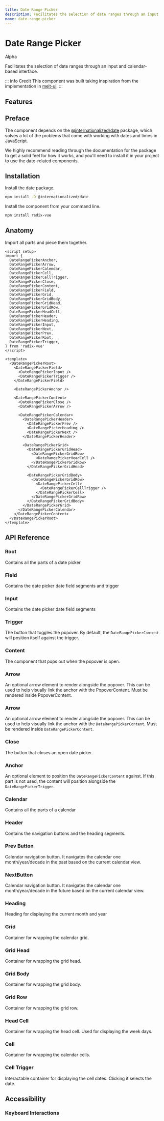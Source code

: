 ```yaml
---
title: Date Range Picker
description: Facilitates the selection of date ranges through an input and calendar-based interface.
name: date-range-picker
---
```


# Date Range Picker

<Badge>Alpha</Badge>

<Description>
Facilitates the selection of date ranges through an input and calendar-based interface.
</Description>

<ComponentPreview name="DateRangePicker" />

::: info Credit
This component was built taking inspiration from the implementation in [melt-ui](https://github.com/melt-ui/melt-ui).
:::

## Features

<Highlights
  :features="[
    'Full keyboard navigation',
    'Can be controlled or uncontrolled',
    'Focus is fully managed',
    'Localization support',
    'Accessible by default',
    'Supports both date and date-time formats'
  ]"
/>

## Preface

The component depends on the [@internationalized/date](https://react-spectrum.adobe.com/internationalized/date/index.html) package, which solves a lot of the problems that come with working with dates and times in JavaScript.

We highly recommend reading through the documentation for the package to get a solid feel for how it works, and you'll need to install it in your project to use the date-related components.

## Installation

Install the date package.

```bash
npm install -D @internationalized/date
```

Install the component from your command line.

```bash
npm install radix-vue
```

## Anatomy

Import all parts and piece them together.

```vue
<script setup>
import {
  DateRangePickerAnchor,
  DateRangePickerArrow,
  DateRangePickerCalendar,
  DateRangePickerCell,
  DateRangePickerCellTrigger,
  DateRangePickerClose,
  DateRangePickerContent,
  DateRangePickerField,
  DateRangePickerGrid,
  DateRangePickerGridBody,
  DateRangePickerGridHead,
  DateRangePickerGridRow,
  DateRangePickerHeadCell,
  DateRangePickerHeader,
  DateRangePickerHeading,
  DateRangePickerInput,
  DateRangePickerNext,
  DateRangePickerPrev,
  DateRangePickerRoot,
  DateRangePickerTrigger,
} from 'radix-vue'
</script>

<template>
  <DateRangePickerRoot>
    <DateRangePickerField>
      <DateRangePickerInput />
      <DateRangePickerTrigger />
    </DateRangePickerField>

    <DateRangePickerAnchor />

    <DateRangePickerContent>
      <DateRangePickerClose />
      <DateRangePickerArrow />

      <DateRangePickerCalendar>
        <DateRangePickerHeader>
          <DateRangePickerPrev />
          <DateRangePickerHeading />
          <DateRangePickerNext />
        </DateRangePickerHeader>

        <DateRangePickerGrid>
          <DateRangePickerGridHead>
            <DateRangePickerGridRow>
              <DateRangePickerHeadCell />
            </DateRangePickerGridRow>
          </DateRangePickerGridHead>

          <DateRangePickerGridBody>
            <DateRangePickerGridRow>
              <DateRangePickerCell>
                <DateRangePickerCellTrigger />
              </DateRangePickerCell>
            </DateRangePickerGridRow>
          </DateRangePickerGridBody>
        </DateRangePickerGrid>
      </DateRangePickerCalendar>
    </DateRangePickerContent>
  </DateRangePickerRoot>
</template>
```

## API Reference

### Root

Contains all the parts of a date picker

<!-- @include: @/meta/DateRangePickerRoot.md -->

### Field

Contains the date picker date field segments and trigger

<!-- @include: @/meta/DateRangePickerField.md -->

### Input

Contains the date picker date field segments

<!-- @include: @/meta/DateRangePickerInput.md -->

### Trigger

The button that toggles the popover. By default, the <Code>DateRangePickerContent</Code> will position itself against the trigger.

<!-- @include: @/meta/DateRangePickerTrigger.md -->

### Content

The component that pops out when the popover is open.

<!-- @include: @/meta/DateRangePickerContent.md -->


### Arrow

An optional arrow element to render alongside the popover. This can be used to help visually link the anchor with the PopoverContent. Must be rendered inside PopoverContent.

<!-- @include: @/meta/DateRangePickerArrow.md -->

### Arrow

An optional arrow element to render alongside the popover. This can be used to help visually link the anchor with the <Code>DateRangePickerContent</Code>. Must be rendered inside <Code>DateRangePickerContent</Code>.

<!-- @include: @/meta/DatePickerArrow.md -->

### Close

The button that closes an open date picker.

<!-- @include: @/meta/DateRangePickerClose.md -->

### Anchor

An optional element to position the <Code>DateRangePickerContent</Code> against. If this part is not used, the content will position alongside the <Code>DateRangePickerTrigger</Code>.

<!-- @include: @/meta/DateRangePickerAnchor.md -->

### Calendar

Contains all the parts of a calendar

<!-- @include: @/meta/DateRangePickerCalendar.md -->

### Header

Contains the navigation buttons and the heading segments.

<!-- @include: @/meta/DateRangePickerHeader.md -->

### Prev Button

Calendar navigation button. It navigates the calendar one month/year/decade in the past based on the current calendar view.

<!-- @include: @/meta/DateRangePickerPrev.md -->

### NextButton

Calendar navigation button. It navigates the calendar one month/year/decade in the future based on the current calendar view.

<!-- @include: @/meta/DateRangePickerNext.md -->

### Heading

Heading for displaying the current month and year

<!-- @include: @/meta/DateRangePickerHeading.md -->

### Grid

Container for wrapping the calendar grid.

<!-- @include: @/meta/DateRangePickerGrid.md -->

### Grid Head

Container for wrapping the grid head.

<!-- @include: @/meta/DateRangePickerGridHead.md -->

### Grid Body

Container for wrapping the grid body.

<!-- @include: @/meta/DateRangePickerGridBody.md -->

### Grid Row

Container for wrapping the grid row.

<!-- @include: @/meta/DateRangePickerGridRow.md -->

### Head Cell

Container for wrapping the head cell. Used for displaying the week days.

<!-- @include: @/meta/DateRangePickerHeadCell.md -->

### Cell

Container for wrapping the calendar cells.

<!-- @include: @/meta/DateRangePickerCell.md -->

### Cell Trigger

Interactable container for displaying the cell dates. Clicking it selects the date.

<!-- @include: @/meta/DateRangePickerCellTrigger.md -->

## Accessibility

### Keyboard Interactions

<KeyboardTable
  :data="[
    {
      keys: ['Tab'],
      description: 'When focus moves onto the date field, focuses the first segment.'
    },
    {
      keys: ['Space'],
      description:`
      <span>
          When the focus is on either <Code>DateRangePickerNext</Code> or <Code>DateRangePickerPrev</Code>, it navigates the calendar. Otherwise, it selects the date. If the focus is on <Code>DateRangePickerTrigger</Code>, it opens/closes the popover.
      </span>
    ` ,
    },
    {
      keys: ['Enter'],
      description:`
      <span>
          When the focus is on either <Code>DateRangePickerNext</Code> or <Code>DateRangePickerPrev</Code>, it navigates the calendar. Otherwise, it selects the date. If the focus is on <Code>DateRangePickerTrigger</Code>, it opens/closes the popover.
      </span>
    ` ,
    },
    {
      keys: ['ArrowLeft', 'ArrowRight'],
      description:
      `
         Navigates between the date field segments. If the focus is on the <Code>DateRangePickerCalendar</Code>, it navigates between the dates.
      `
    },
    {
      keys: ['ArrowUp', 'ArrowDown'],
      description: 'Increments/changes the value of the segment. If the focus is on the <Code>DateRangePickerCalendar</Code>, it navigates between the dates.'
    },
    {
      keys: ['0-9'],
      description: `
          When the focus is on a numeric <Code>DateRangePickerInput</Code>, it types in the number and focuses the next segment if the next input would result in an invalid value.
      `
    },
    {
      keys: ['Backspace'],
      description: 'Deletes a digit from the focused numeric segments.'
    },
    {
      keys: ['A', 'P'],
      description: 'When the focus is on the day period, it sets it to AM or PM.'
    }
  ]"
/>
